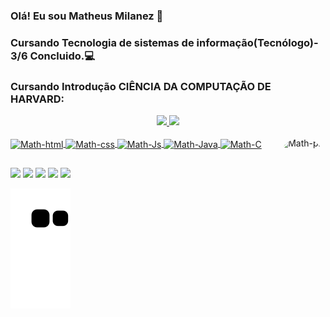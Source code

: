### Olá! Eu sou Matheus Milanez  👋
### Cursando Tecnologia de sistemas de informação(Tecnólogo)- 3/6 Concluido.:computer:
   ### Cursando Introdução CIÊNCIA DA COMPUTAÇÃO DE HARVARD:

<div align="center">
  <a href="https://github.com/MatheusMilanez">
  <img height="150em" src="https://github-readme-stats.vercel.app/api?username=MatheusMilanez&show_icons=true&theme=default&include_all_commits=true&count_private=true"/>
  <img height="150em" src="https://github-readme-stats.vercel.app/api/top-langs/?username=MatheusMilanez&layout=compact&langs_count=7&theme=default_repocard"/>
</div>

<div style="display: inline_block"><br>
  <img align="center" alt="Math-html" height="30" width="40" src="https://cdn.jsdelivr.net/gh/devicons/devicon/icons/html5/html5-original.svg">
  <img align="center" alt="Math-css" height="30" width="40" src="https://cdn.jsdelivr.net/gh/devicons/devicon/icons/css3/css3-original.svg">
  <img align="center" alt="Math-Js" height="30" width="40" src="https://cdn.jsdelivr.net/gh/devicons/devicon/icons/javascript/javascript-original.svg">
  <img align="center" alt="Math-Java" height="30" width="40" src="https://cdn.jsdelivr.net/gh/devicons/devicon/icons/java/java-original.svg">
  <img align="center" alt="Math-C" height="30" width="40" src="https://cdn.jsdelivr.net/gh/devicons/devicon/icons/c/c-original.svg">
  <img align="right" alt="Math-pic" height="150" style="border-radius:50px;" src="https://media.discordapp.net/attachments/992534805394771998/1021593203037720597/Math-img-removebg-preview.png?width=284&height=426">
</div>

##

<div>
  <a href="https://www.youtube.com/channel/UCTXrYkyjxE6KmNIotqn8o7A" target="_blank"><img src="https://img.shields.io/badge/YouTube-FF0000?style=for-the-badge&logo=youtube&logoColor=white" target="_blank"></a>
  <a href="https://www.instagram.com/matheusmilanezmarques/" target="_blank"><img src="https://img.shields.io/badge/-Instagram-%23E4405F?style=for-the-badge&logo=instagram&logoColor=white" target="_blank"></a>
 <a href="https://discord.com/channels/@me" target="_blank"><img src="https://img.shields.io/badge/Discord-7289DA?style=for-the-badge&logo=discord&logoColor=white" target="_blank"></a> 
  <a href = "mailto:matheusmmlopes19@gmail.com"><img src="https://img.shields.io/badge/-Gmail-%23333?style=for-the-badge&logo=gmail&logoColor=white" target="_blank"></a>
  <a href="https://www.linkedin.com/in/matheus-milanez-2b8339248/" target="_blank"><img src="https://img.shields.io/badge/-LinkedIn-%230077B5?style=for-the-badge&logo=linkedin&logoColor=white" target="_blank"></a>
</div>

![Snake animation](https://github.com/MatheusMilanez/MatheusMilanez/blob/output/github-contribution-grid-snake.svg)
